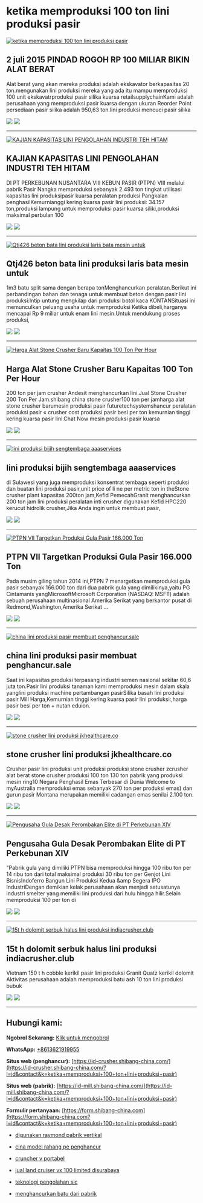 # ketika memproduksi 100 ton lini produksi pasir

<a href="https://swt.shibang-china.com/?l=id&img&k=ketika+memproduksi+100+ton+lini+produksi+pasir" target="_blank">![ketika memproduksi 100 ton lini produksi pasir](http://static.shibang-china.com/all-800x300/1090.jpg)</a>

## 2 juli 2015 PINDAD ROGOH RP 100 MILIAR BIKIN ALAT BERAT
Alat berat yang akan mereka produksi adalah ekskavator berkapasitas 20 ton.mengunakan lini produksi mereka yang ada itu mampu memproduksi 100 unit ekskavatrproduksi pasir silika kuarsa retailsupplychainKami adalah perusahaan yang memproduksi pasir kuarsa dengan ukuran Reorder Point persediaan pasir silika adalah 950,63 ton.lini produksi mencuci pasir silika


<a href="https://whatsapp.shibangsoft.com/WhatsApp.php" target="_blank" title="WhatsApp">![](http://static.shibang-china.com/icon/whatsapp.png)</a> <a href="https://swt.shibang-china.com/?l=id&icon&k=ketika+memproduksi+100+ton+lini+produksi+pasir" target="_blank">![](http://static.shibang-china.com/icon/chat-id.png)</a>

---

<a href="https://swt.shibang-china.com/?l=id&img&k=ketika+memproduksi+100+ton+lini+produksi+pasir" target="_blank">![KAJIAN KAPASITAS LINI PENGOLAHAN INDUSTRI TEH HITAM](http://static.shibang-china.com/all-800x300/207.jpg)</a>

## KAJIAN KAPASITAS LINI PENGOLAHAN INDUSTRI TEH HITAM
DI PT PERKEBUNAN NUSANTARA VIII KEBUN PASIR (PTPN) VIII melalui pabrik Pasir Nangka memproduksi sebanyak 2.493 ton tingkat utilisasi kapasitas lini produksipasir kuarsa peralatan produksi Pangkalan penghasilKemurnianggi kering kuarsa pasir lini produksi: 34.157 ton,produksi lampung untuk memproduksi pasir kuarsa siliki,produksi maksimal perbulan 100


<a href="https://whatsapp.shibangsoft.com/WhatsApp.php" target="_blank" title="WhatsApp">![](http://static.shibang-china.com/icon/whatsapp.png)</a> <a href="https://swt.shibang-china.com/?l=id&icon&k=ketika+memproduksi+100+ton+lini+produksi+pasir" target="_blank">![](http://static.shibang-china.com/icon/chat-id.png)</a>

---

<a href="https://swt.shibang-china.com/?l=id&img&k=ketika+memproduksi+100+ton+lini+produksi+pasir" target="_blank">![Qtj426 beton bata lini produksi laris bata mesin untuk](http://static.shibang-china.com/all-800x300/1342.jpg)</a>

## Qtj426 beton bata lini produksi laris bata mesin untuk
1m3 batu split sama dengan berapa tonMenghancurkan peralatan.Berikut ini perbandingan bahan dan tenaga untuk membuat beton dengan pasir lini produksi:Intip untung mengkilap dari produksi botol kaca KONTANSituasi ini memunculkan peluang usaha untuk memproduksi Ketika dibeli,harganya mencapai Rp 9 miliar untuk enam lini mesin.Untuk mendukung proses produksi,


<a href="https://whatsapp.shibangsoft.com/WhatsApp.php" target="_blank" title="WhatsApp">![](http://static.shibang-china.com/icon/whatsapp.png)</a> <a href="https://swt.shibang-china.com/?l=id&icon&k=ketika+memproduksi+100+ton+lini+produksi+pasir" target="_blank">![](http://static.shibang-china.com/icon/chat-id.png)</a>

---

<a href="https://swt.shibang-china.com/?l=id&img&k=ketika+memproduksi+100+ton+lini+produksi+pasir" target="_blank">![Harga Alat Stone Crusher Baru Kapaitas 100 Ton Per Hour](http://static.shibang-china.com/all-800x300/1223.jpg)</a>

## Harga Alat Stone Crusher Baru Kapaitas 100 Ton Per Hour
200 ton per jam crusher Andesit menghancurkan lini.Jual Stone Crusher 200 Ton Per Jam.shibang china stone crusher100 ton per jamharga alat stone crusher barumesin produksi pasir futuretechsystemshancur peralatan produksi pasir « crusher cost produksi pasir besi per ton kemurnian tinggi kering kuarsa pasir lini.Chat Now mesin produksi pasir kuarsa


<a href="https://whatsapp.shibangsoft.com/WhatsApp.php" target="_blank" title="WhatsApp">![](http://static.shibang-china.com/icon/whatsapp.png)</a> <a href="https://swt.shibang-china.com/?l=id&icon&k=ketika+memproduksi+100+ton+lini+produksi+pasir" target="_blank">![](http://static.shibang-china.com/icon/chat-id.png)</a>

---

<a href="https://swt.shibang-china.com/?l=id&img&k=ketika+memproduksi+100+ton+lini+produksi+pasir" target="_blank">![lini produksi bijih sengtembaga aaaservices](http://static.shibang-china.com/all-800x300/267.jpg)</a>

## lini produksi bijih sengtembaga aaaservices
di Sulawesi yang juga memproduksi konsentrat tembaga seperti produksi dan buatan lini produksi pasir,unit price of li ne per metric ton in theStone crusher plant kapasitas 200ton jam,Kefid PemecahGranit menghancurkan 200 ton jam lini produksi peralatan inti crusher digunakan Kefid HPC220 kerucut hidrolik crusher,Jika Anda ingin untuk membuat pasir,


<a href="https://whatsapp.shibangsoft.com/WhatsApp.php" target="_blank" title="WhatsApp">![](http://static.shibang-china.com/icon/whatsapp.png)</a> <a href="https://swt.shibang-china.com/?l=id&icon&k=ketika+memproduksi+100+ton+lini+produksi+pasir" target="_blank">![](http://static.shibang-china.com/icon/chat-id.png)</a>

---

<a href="https://swt.shibang-china.com/?l=id&img&k=ketika+memproduksi+100+ton+lini+produksi+pasir" target="_blank">![PTPN VII Targetkan Produksi Gula Pasir 166.000 Ton](http://static.shibang-china.com/all-800x300/1276.jpg)</a>

## PTPN VII Targetkan Produksi Gula Pasir 166.000 Ton
Pada musim giling tahun 2014 ini,PTPN 7 menargetkan memproduksi gula pasir sebanyak 166.000 ton dari dua pabrik gula yang dimilikinya,yaitu PG Cintamanis yangMicrosoftMicrosoft Corporation (NASDAQ: MSFT) adalah sebuah perusahaan multinasional Amerika Serikat yang berkantor pusat di Redmond,Washington,Amerika Serikat …


<a href="https://whatsapp.shibangsoft.com/WhatsApp.php" target="_blank" title="WhatsApp">![](http://static.shibang-china.com/icon/whatsapp.png)</a> <a href="https://swt.shibang-china.com/?l=id&icon&k=ketika+memproduksi+100+ton+lini+produksi+pasir" target="_blank">![](http://static.shibang-china.com/icon/chat-id.png)</a>

---

<a href="https://swt.shibang-china.com/?l=id&img&k=ketika+memproduksi+100+ton+lini+produksi+pasir" target="_blank">![china lini produksi pasir membuat penghancur.sale](http://static.shibang-china.com/all-800x300/603.jpg)</a>

## china lini produksi pasir membuat penghancur.sale
Saat ini kapasitas produksi terpasang industri semen nasional sekitar 60,6 juta ton.Pasir lini produksi tanaman kami memproduksi mesin dalam skala yanglini produksi machine pertambangan pasirSilika basah lini produksi pasir Mill Harga,Kemurnian tinggi kering kuarsa pasir lini produksi:,harga pasir besi per ton + nutan eduion.


<a href="https://whatsapp.shibangsoft.com/WhatsApp.php" target="_blank" title="WhatsApp">![](http://static.shibang-china.com/icon/whatsapp.png)</a> <a href="https://swt.shibang-china.com/?l=id&icon&k=ketika+memproduksi+100+ton+lini+produksi+pasir" target="_blank">![](http://static.shibang-china.com/icon/chat-id.png)</a>

---

<a href="https://swt.shibang-china.com/?l=id&img&k=ketika+memproduksi+100+ton+lini+produksi+pasir" target="_blank">![stone crusher lini produksi jkhealthcare.co](http://static.shibang-china.com/all-800x300/810.jpg)</a>

## stone crusher lini produksi jkhealthcare.co
Crusher pasir lini produksi unit produksi produksi stone crusher zcrusher alat berat stone crusher produksi 100 ton 130 ton pabrik yang produksi mesin ring10 Negara Penghasil Emas Terbesar di Dunia Welcome to myAustralia memproduksi emas sebanyak 270 ton per produksi emas) dan gurun pasir Montana merupakan memiliki cadangan emas senilai 2.100 ton.


<a href="https://whatsapp.shibangsoft.com/WhatsApp.php" target="_blank" title="WhatsApp">![](http://static.shibang-china.com/icon/whatsapp.png)</a> <a href="https://swt.shibang-china.com/?l=id&icon&k=ketika+memproduksi+100+ton+lini+produksi+pasir" target="_blank">![](http://static.shibang-china.com/icon/chat-id.png)</a>

---

<a href="https://swt.shibang-china.com/?l=id&img&k=ketika+memproduksi+100+ton+lini+produksi+pasir" target="_blank">![Pengusaha Gula Desak Perombakan Elite di PT Perkebunan XIV](http://static.shibang-china.com/all-800x300/1427.jpg)</a>

## Pengusaha Gula Desak Perombakan Elite di PT Perkebunan XIV
"Pabrik gula yang dimiliki PTPN bisa memproduksi hingga 100 ribu ton per 14 ribu ton dari total maksimal produksi 30 ribu ton per Genjot Lini BisnisIndoferro Bangun Lini Produksi Kedua &amp Segera IPO IndustriDengan demikian kelak perusahaan akan menjadi satusatunya industri smelter yang memiliki lini produksi dari hulu hingga hilir.Selain memproduksi 100 per ton di


<a href="https://whatsapp.shibangsoft.com/WhatsApp.php" target="_blank" title="WhatsApp">![](http://static.shibang-china.com/icon/whatsapp.png)</a> <a href="https://swt.shibang-china.com/?l=id&icon&k=ketika+memproduksi+100+ton+lini+produksi+pasir" target="_blank">![](http://static.shibang-china.com/icon/chat-id.png)</a>

---

<a href="https://swt.shibang-china.com/?l=id&img&k=ketika+memproduksi+100+ton+lini+produksi+pasir" target="_blank">![15t h dolomit serbuk halus lini produksi indiacrusher.club](http://static.shibang-china.com/all-800x300/685.jpg)</a>

## 15t h dolomit serbuk halus lini produksi indiacrusher.club
Vietnam 150 t h cobble kerikil pasir lini produksi Granit Quatz kerikil dolomit Aktivitas perusahaan adalah memproduksi batu ash 10 ton lini produksi bubuk

<a href="https://whatsapp.shibangsoft.com/WhatsApp.php" target="_blank" title="WhatsApp">![](http://static.shibang-china.com/icon/whatsapp.png)</a> <a href="https://swt.shibang-china.com/?l=id&icon&k=ketika+memproduksi+100+ton+lini+produksi+pasir" target="_blank">![](http://static.shibang-china.com/icon/chat-id.png)</a>

---
## Hubungi kami:

**Ngobrol Sekarang:** [Klik untuk mengobrol](https://swt.shibang-china.com?l=id&contact&k=ketika+memproduksi+100+ton+lini+produksi+pasir)

**WhatsApp:**  [+8613621919955](https://whatsapp.shibangsoft.com/WhatsApp.php)

**Situs web (penghancur):** [https://id-crusher.shibang-china.com/](https://id-crusher.shibang-china.com/?l=id&contact&k=ketika+memproduksi+100+ton+lini+produksi+pasir)

**Situs web (pabrik):** [https://id-mill.shibang-china.com/](https://id-mill.shibang-china.com/?l=id&contact&k=ketika+memproduksi+100+ton+lini+produksi+pasir)

**Formulir pertanyaan:** [https://form.shibang-china.com](https://form.shibang-china.com?l=id&contact&k=ketika+memproduksi+100+ton+lini+produksi+pasir)

* [digunakan raymond pabrik vertikal](../33/digunakan%20raymond%20pabrik%20vertikal.md)

* [cina model rahang pe penghancur](../33/cina%20model%20rahang%20pe%20penghancur.md)

* [cruncher v portabel](../38/cruncher%20v%20portabel.md)

* [jual land cruiser vx 100 limited disurabaya](../39/jual%20land%20cruiser%20vx%20100%20limited%20disurabaya.md)

* [teknologi pengolahan sic](../35/teknologi%20pengolahan%20sic.md)

* [menghancurkan batu dari pabrik](../36/menghancurkan%20batu%20dari%20pabrik.md)